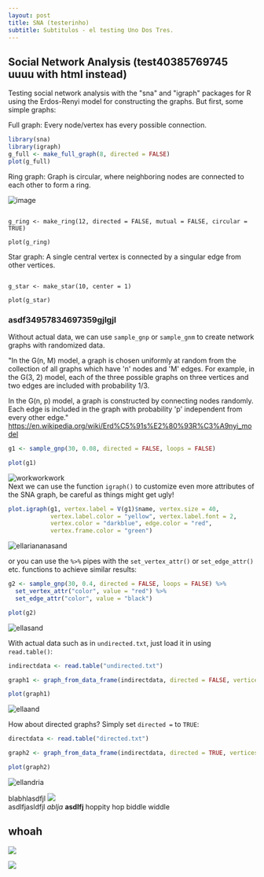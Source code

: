 ```yaml
---
layout: post
title: SNA (testerinho)
subtitle: Subtitulos - el testing Uno Dos Tres.
---
```




## Social Network Analysis (test40385769745 uuuu with html instead)

Testing social network analysis with the "sna" and "igraph" packages for R using the Erdos-Renyi model for constructing the graphs. But first, some simple graphs:

Full graph: Every node/vertex has every possible connection.

```r
library(sna)
library(igraph)
g_full <- make_full_graph(8, directed = FALSE)
plot(g_full)
```

Ring graph: Graph is circular, where neighboring nodes are connected to each other to form a ring.  

![image](../assets/2017-08-21-social-network-analysis_files/unnamed-chunk-1-1.png "blah")

```{r}

g_ring <- make_ring(12, directed = FALSE, mutual = FALSE, circular = TRUE)

plot(g_ring)
```

Star graph: A single central vertex is connected by a singular edge from other vertices.

```{r}

g_star <- make_star(10, center = 1)

plot(g_star)
```

### asdf34957834697359gjlgjl


Without actual data, we can use `sample_gnp` or `sample_gnm` to create network graphs with randomized data.

"In the G(n, M) model, a graph is chosen uniformly at random from the collection of all graphs which have 'n' nodes and 'M' edges. For example, in the G(3, 2) model, each of the three possible graphs on three vertices and two edges are included with probability 1/3.

In the G(n, p) model, a graph is constructed by connecting nodes randomly. Each edge is included in the graph with probability 'p' independent from every other edge." <https://en.wikipedia.org/wiki/Erd%C5%91s%E2%80%93R%C3%A9nyi_model>



```r
g1 <- sample_gnp(30, 0.08, directed = FALSE, loops = FALSE) 

plot(g1)
```

![workworkwork](../assets/2017-08-21-social-network-analysis_files/unnamed-chunk-4-1.png "ellariasand")  
Next we can use the function `igraph()` to customize even more attributes of the SNA graph, be careful as things might get ugly! 


```r
plot.igraph(g1, vertex.label = V(g1)$name, vertex.size = 40,
            vertex.label.color = "yellow", vertex.label.font = 2,
            vertex.color = "darkblue", edge.color = "red",
            vertex.frame.color = "green")
```

![](../assets/2017-08-21-social-network-analysis_files/unnamed-chunk-5-1.png "ellariananasand")

or you can use the `%>%` pipes with the `set_vertex_attr()` or `set_edge_attr()` etc. functions to achieve similar results: 


```r
g2 <- sample_gnp(30, 0.4, directed = FALSE, loops = FALSE) %>% 
  set_vertex_attr("color", value = "red") %>% 
  set_edge_attr("color", value = "black")

plot(g2)
```

![](../assets/2017-08-21-social-network-analysis_files/unnamed-chunk-6-1.png "ellasand")<!-- -->

With actual data such as in `undirected.txt`, just load it in using `read.table()`:


```r
indirectdata <- read.table("undirected.txt")

graph1 <- graph_from_data_frame(indirectdata, directed = FALSE, vertices = NULL)

plot(graph1)
```

![](../assets/2017-08-21-social-network-analysis_files/unnamed-chunk-7-1.png "ellaand")<!-- -->

How about directed graphs? Simply set `directed =` to `TRUE`: 


```r
directdata <- read.table("directed.txt")

graph2 <- graph_from_data_frame(indirectdata, directed = TRUE, vertices = NULL)

plot(graph2)
```
![](../assets/2017-08-21-social-network-analysis_files/unnamed-chunk-8-1.png "ellandria")<!-- -->  

blabhlasdfjl
![][workpls]  
asdlfjasldfjl 
_ablja_ **asdlfj** hoppity hop biddle widdle 


## whoah
<img src = "https://assets-cdn.github.com/images/modules/open_graph/github-logo.png" >

![][workpls]

[workpls]: https://github.com/Ryo-N7/Ryo-N7.github.io/blob/master/img/ISD-1.jpg
